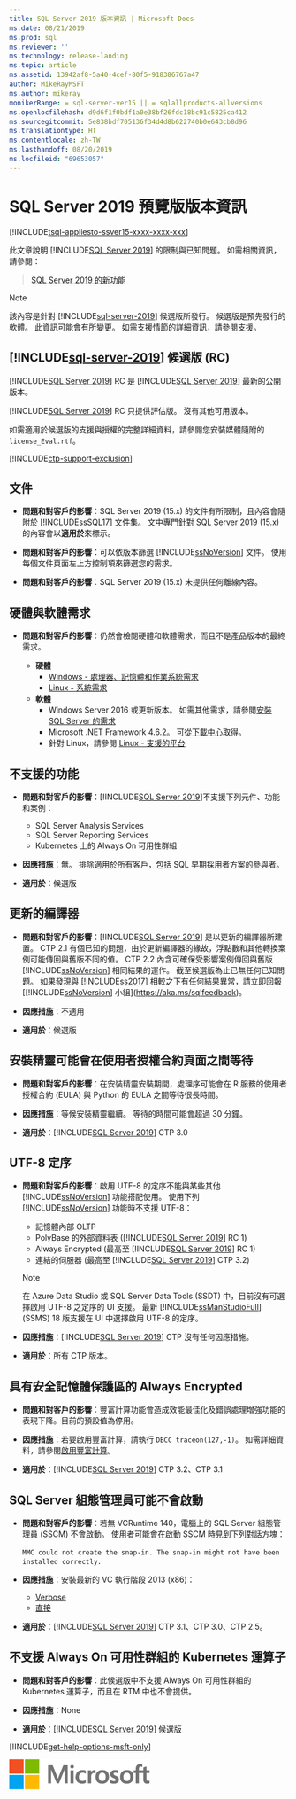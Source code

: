 ```yaml
---
title: SQL Server 2019 版本資訊 | Microsoft Docs
ms.date: 08/21/2019
ms.prod: sql
ms.reviewer: ''
ms.technology: release-landing
ms.topic: article
ms.assetid: 13942af8-5a40-4cef-80f5-918386767a47
author: MikeRayMSFT
ms.author: mikeray
monikerRange: = sql-server-ver15 || = sqlallproducts-allversions
ms.openlocfilehash: d9d6f1f0bdf1a0e38bf26fdc18bc91c5825ca412
ms.sourcegitcommit: 5e838bdf705136f34d4d8b622740b0e643cb8d96
ms.translationtype: HT
ms.contentlocale: zh-TW
ms.lasthandoff: 08/20/2019
ms.locfileid: "69653057"
---
```

# <a name="sql-server-2019-preview-release-notes"></a>SQL Server 2019 預覽版版本資訊
[!INCLUDE[tsql-appliesto-ssver15-xxxx-xxxx-xxx](../includes/tsql-appliesto-ssver15-xxxx-xxxx-xxx.md)]

此文章說明 [!INCLUDE[SQL Server 2019](../includes/sssqlv15-md.md)] 的限制與已知問題。 如需相關資訊，請參閱：

>[SQL Server 2019 的新功能](../sql-server/what-s-new-in-sql-server-ver15.md)

>[!NOTE]
>該內容是針對 [!INCLUDE[sql-server-2019](../includes/sssqlv15-md.md)] 候選版所發行。 候選版是預先發行的軟體。 此資訊可能會有所變更。 如需支援情節的詳細資訊，請參閱[支援](#support)。

## <a name="includesql-server-2019includessssqlv15-mdmd-release-candidate-rc"></a>[!INCLUDE[sql-server-2019](../includes/sssqlv15-md.md)] 候選版 (RC)

[!INCLUDE[SQL Server 2019](../includes/sssqlv15-md.md)] RC 是 [!INCLUDE[SQL Server 2019](../includes/sssqlv15-md.md)] 最新的公開版本。

[!INCLUDE[SQL Server 2019](../includes/sssqlv15-md.md)] RC 只提供評估版。 沒有其他可用版本。

如需適用於候選版的支援與授權的完整詳細資料，請參閱您安裝媒體隨附的 `license_Eval.rtf`。

[!INCLUDE[ctp-support-exclusion](../includes/ctp-support-exclusion.md)]

## <a name="documentation"></a>文件

- **問題和對客戶的影響**︰SQL Server 2019 (15.x) 的文件有所限制，且內容會隨附於 [!INCLUDE[ssSQL17](../includes/sssql17-md.md)] 文件集。 文中專門針對 SQL Server 2019 (15.x) 的內容會以**適用於**來標示。

- **問題和對客戶的影響**：可以依版本篩選 [!INCLUDE[ssNoVersion](../includes/ssnoversion-md.md)] 文件。 使用每個文件頁面左上方控制項來篩選您的需求。

- **問題和對客戶的影響**︰SQL Server 2019 (15.x) 未提供任何離線內容。

## <a name="hardware-and-software-requirements"></a>硬體與軟體需求

- **問題和對客戶的影響**︰仍然會檢閱硬體和軟體需求，而且不是產品版本的最終需求。

  - **硬體**
    - [Windows - 處理器、記憶體和作業系統需求](../sql-server/install/hardware-and-software-requirements-for-installing-sql-server.md#pmosr)
    - [Linux - 系統需求](../linux/sql-server-linux-setup.md#system)
  - **軟體**
    - Windows Server 2016 或更新版本。 如需其他需求，請參閱[安裝 SQL Server 的需求](../sql-server/install/hardware-and-software-requirements-for-installing-sql-server.md)
    - Microsoft .NET Framework 4.6.2。 可從[下載中心](https://www.microsoft.com/download/details.aspx?id=53344)取得。
    - 針對 Linux，請參閱 [Linux - 支援的平台](../linux/sql-server-linux-setup.md#supportedplatforms)

## <a name = "release-notes"></a>不支援的功能

- **問題和對客戶的影響**：[!INCLUDE[SQL Server 2019](../includes/sssqlv15-md.md)]不支援下列元件、功能和案例：
  - SQL Server Analysis Services
  - SQL Server Reporting Services
  - Kubernetes 上的 Always On 可用性群組

- **因應措施**：無。 排除適用於所有客戶，包括 SQL 早期採用者方案的參與者。

- **適用於**：候選版

## <a name="updated-compiler"></a>更新的編譯器

- **問題和對客戶的影響**：[!INCLUDE[SQL Server 2019](../includes/sssqlv15-md.md)] 是以更新的編譯器所建置。 CTP 2.1 有個已知的問題，由於更新編譯器的緣故，浮點數和其他轉換案例可能傳回與舊版不同的值。 CTP 2.2 內含可確保受影響案例傳回與舊版 [!INCLUDE[ssNoVersion](../includes/ssnoversion-md.md)] 相同結果的運作。 截至候選版為止已無任何已知問題。 如果發現與 [!INCLUDE[ss2017](../includes/sssqlv14-md.md)] 相較之下有任何結果異常，請立即回報 [[!INCLUDE[ssNoVersion](../includes/ssnoversion-md.md)] 小組](https://aka.ms/sqlfeedback)。

- **因應措施**：不適用

- **適用於**：候選版

## <a name="installation-wizard-may-wait-between-eula-pages"></a>安裝精靈可能會在使用者授權合約頁面之間等待

- **問題和對客戶的影響**︰在安裝精靈安裝期間，處理序可能會在 R 服務的使用者授權合約 (EULA) 與 Python 的 EULA 之間等待很長時間。

- **因應措施**：等候安裝精靈繼續。 等待的時間可能會超過 30 分鐘。

- **適用於**：[!INCLUDE[SQL Server 2019](../includes/sssqlv15-md.md)] CTP 3.0

## <a name="utf-8-collations"></a>UTF-8 定序

- **問題和對客戶的影響**︰啟用 UTF-8 的定序不能與某些其他 [!INCLUDE[ssNoVersion](../includes/ssnoversion-md.md)] 功能搭配使用。 使用下列 [!INCLUDE[ssNoVersion](../includes/ssnoversion-md.md)] 功能時不支援 UTF-8：

  - 記憶體內部 OLTP
  - PolyBase 的外部資料表 ([!INCLUDE[SQL Server 2019](../includes/sssqlv15-md.md)] RC 1)
  - Always Encrypted (最高至 [!INCLUDE[SQL Server 2019](../includes/sssqlv15-md.md)] RC 1)
  - 連結的伺服器 (最高至 [!INCLUDE[SQL Server 2019](../includes/sssqlv15-md.md)] CTP 3.2)

  > [!Note]
  > 在 Azure Data Studio 或 SQL Server Data Tools (SSDT) 中，目前沒有可選擇啟用 UTF-8 之定序的 UI 支援。 最新 [!INCLUDE[ssManStudioFull](../includes/ssmanstudiofull-md.md)] (SSMS) 18 版支援在 UI 中選擇啟用 UTF-8 的定序。
 
- **因應措施**：[!INCLUDE[SQL Server 2019](../includes/sssqlv15-md.md)] CTP 沒有任何因應措施。


- **適用於**：所有 CTP 版本。

## <a name="always-encrypted-with-secure-enclaves"></a>具有安全記憶體保護區的 Always Encrypted

- **問題和對客戶的影響**︰豐富計算功能會造成效能最佳化及錯誤處理增強功能的表現下降。目前的預設值為停用。

- **因應措施**：若要啟用豐富計算，請執行 `DBCC traceon(127,-1)`。 如需詳細資料，請參閱[啟用豐富計算](../relational-databases/security/encryption/configure-always-encrypted-enclaves.md#configure-a-secure-enclave)。

- **適用於**：[!INCLUDE[SQL Server 2019](../includes/sssqlv15-md.md)] CTP 3.2、CTP 3.1

## <a name="sql-server-configuration-manager-may-not-start"></a>SQL Server 組態管理員可能不會啟動

- **問題和對客戶的影響**︰若無 VCRuntime 140，電腦上的 SQL Server 組態管理員 (SSCM) 不會啟動。 使用者可能會在啟動 SSCM 時見到下列對話方塊： 


  `MMC could not create the snap-in. The snap-in might not have been installed correctly.`

- **因應措施**：安裝最新的 VC 執行階段 2013 (x86)：

  - [Verbose](https://support.microsoft.com/help/2977003/the-latest-supported-visual-c-downloads)
  - [直接](https://support.microsoft.com/en-us/help/4032938/update-for-visual-c-2013-redistributable-package)

- **適用於**：[!INCLUDE[SQL Server 2019](../includes/sssqlv15-md.md)] CTP 3.1、CTP 3.0、CTP 2.5。

## <a name="always-on-availability-group-kubernetes-operator-not-supported"></a>不支援 Always On 可用性群組的 Kubernetes 運算子

- **問題和對客戶的影響**︰此候選版中不支援 Always On 可用性群組的 Kubernetes 運算子，而且在 RTM 中也不會提供。 

- **因應措施**：None

- **適用於**：[!INCLUDE[SQL Server 2019](../includes/sssqlv15-md.md)] 候選版

[!INCLUDE[get-help-options-msft-only](../includes/paragraph-content/get-help-options.md)]

![MS_Logo_X-Small](../sql-server/media/ms-logo-x-small.png)
